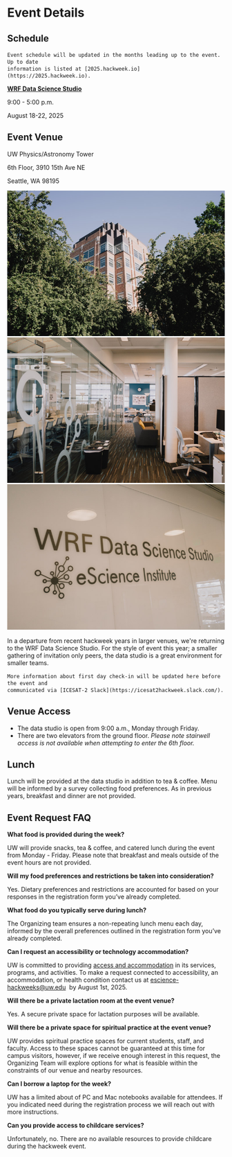 # Event Details

## Schedule
```{Note}
Event schedule will be updated in the months leading up to the event. Up to date 
information is listed at [2025.hackweek.io](https://2025.hackweek.io).  
```

**[WRF Data Science Studio](https://maps.app.goo.gl/cTSuGrxekn5zcSxT9)**

9:00 - 5:00 p.m.

August 18-22, 2025


## Event Venue

UW Physics/Astronomy Tower

6th Floor, 3910 15th Ave NE

Seattle, WA 98195

![WRF1](../img/wrf1.jpg)
![WRF2](../img/wrf2.jpg)
![WRF3](../img/wrf3.jpg)


In a departure from recent hackweek years in larger venues, we're returning to the 
WRF Data Science Studio. For the style of event this year; a smaller gathering of 
invitation only peers, the data studio is a great environment for smaller teams.

```{Note}
More information about first day check-in will be updated here before the event and 
communicated via [ICESAT-2 Slack](https://icesat2hackweek.slack.com/).
```

## Venue Access
* The data studio is open from 9:00 a.m., Monday through Friday.
* There are two elevators from the ground floor. *Please note stairwell access is 
not available when attempting to enter the 6th floor.*

## Lunch
Lunch will be provided at the data studio in addition to tea & coffee. Menu will be 
informed by a survey collecting food preferences. As in previous years, breakfast 
and dinner are not provided.

## Event Request FAQ

**What food is provided during the week?**

UW will provide snacks, tea & coffee, and catered lunch during the event from 
Monday - Friday. Please note that breakfast and meals outside of the event hours 
are not provided. 

**Will my food preferences and restrictions be taken into consideration?**

Yes. Dietary preferences and restrictions are accounted for based on your responses 
in the registration form you’ve already completed.

**What food do you typically serve during lunch?**

The Organizing team ensures a non-repeating lunch menu each day, informed by the 
overall preferences outlined in the registration form you’ve already completed.

**Can I request an accessibility or technology accommodation?** 

UW is committed to providing [access and accommodation](https://www.washington.edu/accessibility/) in its services, 
programs, and activities. To make a request connected to accessibility, an 
accommodation, or health condition contact us at [escience-hackweeks@uw.edu](mailto:escience-hackweeks@uw.edu) 
by August 1st, 2025.

**Will there be a private lactation room at the event venue?**

Yes. A secure private space for lactation purposes will be available. 

**Will there be a private space for spiritual practice at the event venue?**

UW provides spiritual practice spaces for current students, staff, and faculty. 
Access to these spaces cannot be guaranteed at this time for campus visitors, 
however, if we receive enough interest in this request, the Organizing Team 
will explore options for what is feasible within the constraints of our venue 
and nearby resources.

**Can I borrow a laptop for the week?**

UW has a limited about of PC and Mac notebooks available for attendees. If you 
indicated need during the registration process we will reach out with more instructions.

**Can you provide access to childcare services?**

Unfortunately, no. There are no available resources to provide childcare during the 
hackweek event.